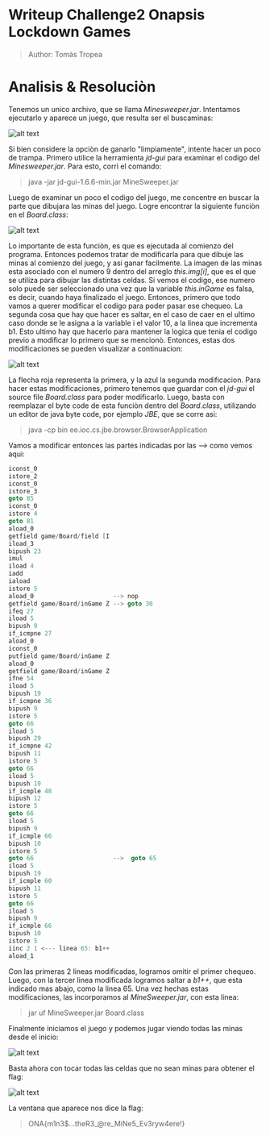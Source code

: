 # Writeup Challenge2 Onapsis Lockdown Games
>Author: Tomàs Tropea

# Analisis & Resoluciòn

Tenemos un unico archivo, que se llama *Minesweeper.jar*. Intentamos ejecutarlo y aparece un juego, que resulta ser el buscaminas:

![alt text][ejecucion-jar]


Si bien considere la opciòn de ganarlo "limpiamente", intente hacer un poco de trampa. Primero utilice la herramienta *jd-gui* para examinar el codigo del *Minesweeper.jar*. Para esto, corrì el comando:

> java -jar jd-gui-1.6.6-min.jar MineSweeper.jar

Luego de examinar un poco el codigo del juego, me concentre en buscar la parte que dibujara las minas del juego. Logre encontrar la siguiente funciòn en el *Board.class*:

![alt text][jd-gui]

Lo importante de esta funciòn, es que es ejecutada al comienzo del programa. Entonces podemos tratar de modificarla para que dibuje las minas al comienzo del juego, y asi ganar facilmente. La imagen de las minas esta asociado con el numero 9 dentro del arreglo *this.img[i]*, que es el que se utiliza para dibujar las distintas celdas. Si vemos el codigo, ese numero solo puede ser seleccionado una vez que la variable *this.inGame* es falsa, es decir, cuando haya finalizado el juego. Entonces, primero que todo vamos a querer modificar el codigo para poder pasar ese chequeo. La segunda cosa que hay que hacer es saltar, en el caso de caer en el ultimo caso donde se le asigna a la variable i el valor 10, a la linea que incrementa b1. Esto ultimo hay que hacerlo para mantener la logica que tenia el codigo previo a modificar lo primero que se mencionò. Entonces, estas dos modificaciones se pueden visualizar a continuacion:

![alt text][jd-gui-modif]

La flecha roja representa la primera, y la azul la segunda modificacion. Para hacer estas modificaciones, primero tenemos que guardar con el *jd-gui* el source file *Board.class* para poder modificarlo. Luego, basta con reemplazar el byte code de esta funciòn dentro del  *Board.class*, utilizando un editor de java byte code, por ejemplo *JBE*, que se corre asi:
>java -cp bin ee.ioc.cs.jbe.browser.BrowserApplication

Vamos a modificar entonces las partes indicadas por las *-->* como vemos aqui:

```java
iconst_0	
istore_2	
iconst_0	
istore_3	
goto 85	
iconst_0	
istore 4	
goto 81	
aload_0	
getfield game/Board/field [I	
iload_3	
bipush 23	
imul	
iload 4	
iadd	
iaload	
istore 5	
aload_0	                     --> nop
getfield game/Board/inGame Z --> goto 30	
ifeq 27	
iload 5	
bipush 9	
if_icmpne 27	
aload_0	
iconst_0	
putfield game/Board/inGame Z	
aload_0	
getfield game/Board/inGame Z	
ifne 54	
iload 5	
bipush 19	
if_icmpne 36	
bipush 9	
istore 5	
goto 66	
iload 5	
bipush 29	
if_icmpne 42	
bipush 11	
istore 5	
goto 66	
iload 5	
bipush 19	
if_icmple 48	
bipush 12	
istore 5	
goto 66	
iload 5	
bipush 9	
if_icmple 66	
bipush 10	
istore 5	
goto 66	                     -->  goto 65
iload 5	
bipush 19	
if_icmple 60	
bipush 11	
istore 5	
goto 66	
iload 5	
bipush 9	
if_icmple 66	
bipush 10	
istore 5	
iinc 2 1 <--- linea 65: b1++	
aload_1

```

Con las primeras 2 lineas modificadas, logramos omitir el primer chequeo. Luego, con la tercer linea modificada logramos saltar a *b1++*, que esta indicado mas abajo, como la linea 65. 
Una vez hechas estas modificaciones, las incorporamos al *MineSweeper.jar*, con esta linea:
> jar uf MineSweeper.jar Board.class

Finalmente iniciamos el juego y podemos jugar viendo todas las minas desde el inicio:

![alt text][ejecucion-modif-jar]

Basta ahora con tocar todas las celdas que no sean minas para obtener el flag:

![alt text][flag]

La ventana que aparece nos dice la flag:

>ONA{m1n3$...theR3_@re_MiNe5_Ev3ryw4ere!}

[ejecucion-jar]: ejecucion.png
[jd-gui]: jd-gui.png
[jd-gui-modif]: jd-gui-modif.png
[ejecucion-modif-jar]: ejecucion-modif.png
[flag]: flag.png
